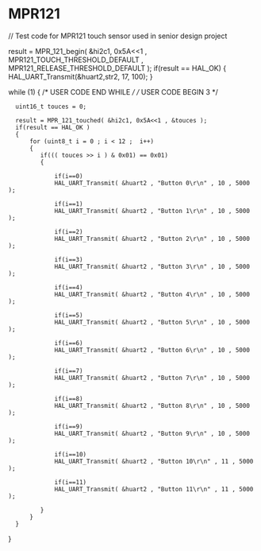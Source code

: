 # MPR121
// Test code for MPR121 touch sensor used in senior design project




  result = MPR_121_begin( &hi2c1, 0x5A<<1 , MPR121_TOUCH_THRESHOLD_DEFAULT , MPR121_RELEASE_THRESHOLD_DEFAULT );
  if(result == HAL_OK)
  {
	  HAL_UART_Transmit(&huart2,str2, 17, 100);
  }

  while (1)
  {
    /* USER CODE END WHILE */
    /* USER CODE BEGIN 3 */

	  uint16_t touces = 0;

	  result = MPR_121_touched( &hi2c1, 0x5A<<1 , &touces );
	  if(result == HAL_OK )
	  {
		  for (uint8_t i = 0 ; i < 12 ;  i++)
		  {
			 if((( touces >> i ) & 0x01) == 0x01)
			 {

				 if(i==0)
				 HAL_UART_Transmit( &huart2 , "Button 0\r\n" , 10 , 5000 );

				 if(i==1)
				 HAL_UART_Transmit( &huart2 , "Button 1\r\n" , 10 , 5000 );

				 if(i==2)
				 HAL_UART_Transmit( &huart2 , "Button 2\r\n" , 10 , 5000 );

				 if(i==3)
				 HAL_UART_Transmit( &huart2 , "Button 3\r\n" , 10 , 5000 );

				 if(i==4)
				 HAL_UART_Transmit( &huart2 , "Button 4\r\n" , 10 , 5000 );

				 if(i==5)
				 HAL_UART_Transmit( &huart2 , "Button 5\r\n" , 10 , 5000 );

				 if(i==6)
				 HAL_UART_Transmit( &huart2 , "Button 6\r\n" , 10 , 5000 );

				 if(i==7)
				 HAL_UART_Transmit( &huart2 , "Button 7\r\n" , 10 , 5000 );

				 if(i==8)
				 HAL_UART_Transmit( &huart2 , "Button 8\r\n" , 10 , 5000 );

				 if(i==9)
				 HAL_UART_Transmit( &huart2 , "Button 9\r\n" , 10 , 5000 );

				 if(i==10)
				 HAL_UART_Transmit( &huart2 , "Button 10\r\n" , 11 , 5000 );

				 if(i==11)
				 HAL_UART_Transmit( &huart2 , "Button 11\r\n" , 11 , 5000 );

			 }
		  }
	  }
  }
